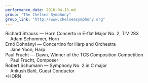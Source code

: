 ```yaml
---
performance_date: 2016-04-13.md
group: "The Chelsea Symphony"
group_link: "http://www.chelseasymphony.org"
---
```

<p>Richard Strauss — Horn Concerto in E-flat Major No. 2, TrV 283<br/>
 &nbsp;&nbsp;&nbsp;&nbsp;Adam Schommer, Horn<br/>
 Ernö Dohnányi — Concertino for Harp and Orchestra<br/>
 &nbsp;&nbsp;&nbsp;&nbsp;Jane Yoon, Harp<br/>
 Paul Frucht — Dawn, Winner of the TCS Composition Competition<br/>
 &nbsp;&nbsp;&nbsp;&nbsp;Paul Frucht, Composer<br/>
 Robert Schumann — Symphony No. 2 in C major<br/>
 &nbsp;&nbsp;&nbsp;&nbsp;Ankush Bahl, Guest Conductor<br/>
 *HORN</p>
